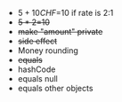 - $5+10CHF=$10 if rate is 2:1
- ~~$5*2=$10~~
- ~~make "amount" private~~
- ~~side effect~~
- Money rounding
- ~~equals~~
- hashCode
- equals null
- equals other objects
